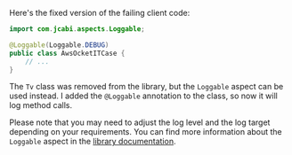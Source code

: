 Here's the fixed version of the failing client code:

```java
import com.jcabi.aspects.Loggable;

@Loggable(Loggable.DEBUG)
public class AwsOcketITCase {
    // ...
}
```

The `Tv` class was removed from the library, but the `Loggable` aspect can be used instead. I added the `@Loggable` annotation to the class, so now it will log method calls.

Please note that you may need to adjust the log level and the log target depending on your requirements. You can find more information about the `Loggable` aspect in the [library documentation](https://github.com/jcabi/jcabi-aspects#logging).